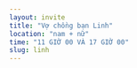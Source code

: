 ```yaml
---
layout: invite
title: "Vợ chồng bạn Linh"
location: "nam + nữ"
time: "11 GIỜ 00 VÀ 17 GIỜ 00"
slug: linh
---
```


